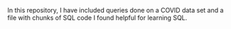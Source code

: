 In this repository, I have included queries done on a COVID data set and a file with chunks of SQL code I found helpful for learning SQL.
